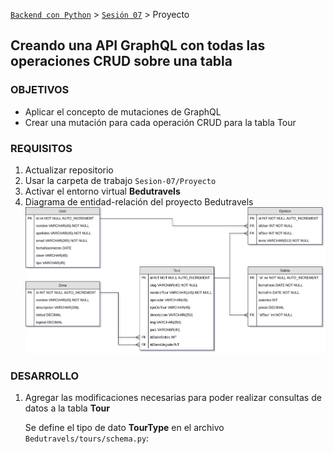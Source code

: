 [`Backend con Python`](../../Readme.md) > [`Sesión 07`](../Readme.md) > Proyecto
## Creando una API GraphQL con todas las operaciones CRUD sobre una tabla

### OBJETIVOS
- Aplicar el concepto de mutaciones de GraphQL
- Crear una mutación para cada operación CRUD para la tabla Tour

### REQUISITOS
1. Actualizar repositorio
1. Usar la carpeta de trabajo `Sesion-07/Proyecto`
1. Activar el entorno virtual __Bedutravels__
1. Diagrama de entidad-relación del proyecto Bedutravels
   ![Diagrama entidad-relación](assets/bedutravels-modelo-er.png)

### DESARROLLO
1. Agregar las modificaciones necesarias para poder realizar consultas de datos a la tabla __Tour__

   Se define el tipo de dato __TourType__ en el archivo `Bedutravels/tours/schema.py`:

   ```python
   ```
